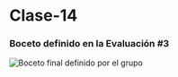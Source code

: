 # Clase-14

### Boceto definido en la Evaluación #3

![Boceto final definido por el grupo](https://imgur.com/a/oIFuYjm)
